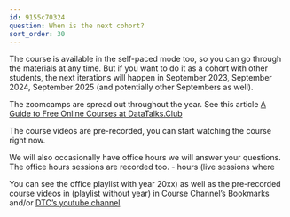 ```yaml
---
id: 9155c70324
question: When is the next cohort?
sort_order: 30
---
```


The course is available in the self-paced mode too, so you can go through the materials at any time. But if you want to do it as a cohort with other students, the next iterations will happen in September 2023, September 2024, September 2025 (and potentially other Septembers as well).


The zoomcamps are spread out throughout the year. See this article [A Guide to Free Online Courses at DataTalks.Club](https://datatalks.club/blog/guide-to-free-online-courses-at-datatalks-club.html)

The course videos are pre-recorded, you can start watching the course right now.

We will also occasionally have office hours we will answer your questions. The office hours sessions are recorded too. -  hours (live sessions where

You can see the office playlist with year 20xx) as well as the pre-recorded course videos in (playlist without year) in Course Channel’s Bookmarks and/or [DTC’s youtube channel](https://www.youtube.com/@DataTalksClub/playlists)

